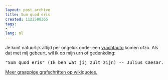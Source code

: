 ```yaml
---
layout: post_archive
title: Sum quod eris
created: 1122588365
tags:
- ''
lang: nl
---
```

Je kunt natuurlijk altijd per ongeluk onder een [vrachtauto](http://www.dar.nl/displaypage.asp?mode=&pag_id=299) komen ofzo. Als dat met mij gebeurt, wil ik op mijn urn of gedenkding: <pre>"Sum quod eris" (Ik ben wat jij zult zijn)    -- Julius Caesar. </pre>[Meer graappige grafschriften op wikiquotes.](http://nl.wikiquote.org/wiki/Grafschriften)
